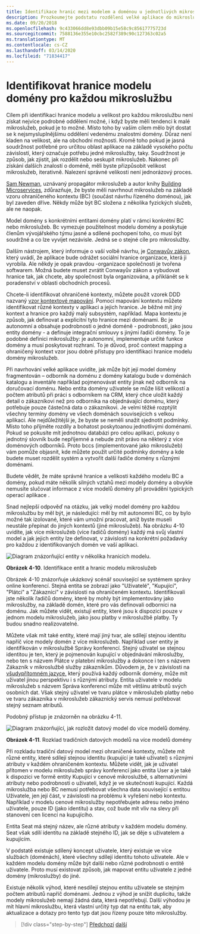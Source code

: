 ```yaml
---
title: Identifikace hranic mezi modelem a doménou u jednotlivých mikroslužeb
description: Prozkoumejte podstatu rozdělení velké aplikace do mikroslužeb k dosažení zvukové architektury.
ms.date: 09/20/2018
ms.openlocfilehash: 9c433066dd8e93dbb09b15e58c9c85617775723d
ms.sourcegitcommit: 7588136e355e10cbc2582f389c90c127363c02a5
ms.translationtype: MT
ms.contentlocale: cs-CZ
ms.lasthandoff: 03/14/2020
ms.locfileid: "71834417"
---
```

# <a name="identify-domain-model-boundaries-for-each-microservice"></a>Identifikovat hranice modelu domény pro každou mikroslužbu

Cílem při identifikaci hranice modelu a velikost pro každou mikroslužbu není získat nejvíce podrobné oddělení možné, i když byste měli tendenci k malé mikroslužeb, pokud je to možné. Místo toho by vaším cílem mělo být dostat se k nejsmysluplnějšímu oddělení vedenému znalostmi domény. Důraz není kladen na velikost, ale na obchodní možnosti. Kromě toho pokud je jasná soudržnost potřebné pro určitou oblast aplikace na základě vysokého počtu závislostí, který označuje potřebu jedné mikroslužby, taky. Soudržnost je způsob, jak zjistit, jak rozdělit nebo seskupit mikroslužeb. Nakonec při získání dalších znalostí o doméně, měli byste přizpůsobit velikost mikroslužeb, iterativně. Nalezení správné velikosti není jednorázový proces.

[Sam Newman](https://samnewman.io/), uznávaný propagátor mikroslužeb a autor knihy [Building Microservices](https://samnewman.io/books/building_microservices/), zdůrazňuje, že byste měli navrhnout mikroslužeb na základě vzoru ohraničeného kontextu (BC) (součást návrhu řízeného doménou), jak byl zaveden dříve. Někdy může být BC složena z několika fyzických služeb, ale ne naopak.

Model domény s konkrétními entitami domény platí v rámci konkrétní BC nebo mikroslužeb. Bc vymezuje použitelnost modelu domény a poskytuje členům vývojářského týmu jasné a sdílené pochopení toho, co musí být soudržné a co lze vyvíjet nezávisle. Jedná se o stejné cíle pro mikroslužby.

Dalším nástrojem, který informuje o vaší volbě návrhu, je [Conwayův zákon](https://en.wikipedia.org/wiki/Conway%27s_law), který uvádí, že aplikace bude odrážet sociální hranice organizace, která ji vyrobila. Ale někdy je opak pravdou -organizace společnosti je tvořena softwarem. Možná budete muset zvrátit Conwayův zákon a vybudovat hranice tak, jak chcete, aby společnost byla organizována, a přiklánět se k poradenství v oblasti obchodních procesů.

Chcete-li identifikovat ohraničené kontexty, můžete použít vzorek DDD nazvaný [vzor kontextové mapování](https://www.infoq.com/articles/ddd-contextmapping). Pomocí mapování kontextu můžete identifikovat různé kontexty v aplikaci a jejich hranice. Je běžné mít jiný kontext a hranice pro každý malý subsystém, například. Mapa kontextu je způsob, jak definovat a explicitní tyto hranice mezi doménami. Bc je autonomní a obsahuje podrobnosti o jedné doméně - podrobnosti, jako jsou entity domény - a definuje integrační smlouvy s jinými řadiči domény. To je podobné definici mikroslužby: je autonomní, implementuje určité funkce domény a musí poskytovat rozhraní. To je důvod, proč context mapping a ohraničený kontext vzor jsou dobré přístupy pro identifikaci hranice modelu domény mikroslužeb.

Při navrhování velké aplikace uvidíte, jak může být její model domény fragmentován – odborník na doménu z domény katalogu bude v doménách katalogu a inventáře například pojmenovávat entity jinak než odborník na doručovací doménu. Nebo entita domény uživatele se může lišit velikostí a počtem atributů při práci s odborníkem na CRM, který chce uložit každý detail o zákazníkovi než pro odborníka na objednávající doménu, který potřebuje pouze částečná data o zákazníkovi. Je velmi těžké rozptýlit všechny termíny domény ve všech doménách souvisejících s velkou aplikací. Ale nejdůležitější je, že byste se neměli snažit sjednotit podmínky. Místo toho přijměte rozdíly a bohatost poskytoanou jednotlivými doménami. Pokud se pokusíte mít jednotnou databázi pro celou aplikaci, pokusy o jednotný slovník bude nepříjemné a nebude znít právo na některý z více doménových odborníků. Proto bccs (implementované jako mikroslužeb) vám pomůže objasnit, kde můžete použít určité podmínky domény a kde budete muset rozdělit systém a vytvořit další řadiče domény s různými doménami.

Budete vědět, že máte správné hranice a velikosti každého modelu BC a domény, pokud máte několik silných vztahů mezi modely domény a obvykle nemusíte slučovat informace z více modelů domény při provádění typických operací aplikace .

Snad nejlepší odpověď na otázku, jak velký model domény pro každou mikroslužbu by měl být, je následující: měl by mít autonomní BC, co by bylo možné tak izolované, které vám umožní pracovat, aniž byste museli neustále přepínat do jiných kontextů (jiné mikroslužeb). Na obrázku 4-10 uvidíte, jak více mikroslužeb (více řadičů domény) každý má svůj vlastní model a jak jejich entity lze definovat, v závislosti na konkrétní požadavky pro každou z identifikovaných domén ve vaší aplikaci.

![Diagram znázorňující entity v několika hranicích modelu.](./media/identify-microservice-domain-model-boundaries/identify-entities-microservice-model-boundries.png)

**Obrázek 4-10**. Identifikace entit a hranic modelu mikroslužeb

Obrázek 4-10 znázorňuje ukázkový scénář související se systémem správy online konferencí. Stejná entita se zobrazí jako "Uživatelé", "Kupující", "Plátci" a "Zákazníci" v závislosti na ohraničeném kontextu. Identifikovali jste několik řadičů domény, které by mohly být implementovány jako mikroslužby, na základě domén, které pro vás definovali odborníci na doménu. Jak můžete vidět, existují entity, které jsou k dispozici pouze v jednom modelu mikroslužeb, jako jsou platby v mikroslužbě platby. Ty budou snadno realizovatelné.

Můžete však mít také entity, které mají jiný tvar, ale sdílejí stejnou identitu napříč více modely domén z více mikroslužeb. Například user entity je identifikován v mikroslužbě Správy konferencí. Stejný uživatel se stejnou identitou je ten, který je pojmenován kupující v objednávání mikroslužby, nebo ten s názvem Plátce v platební mikroslužby a dokonce i ten s názvem Zákazník v mikroslužbě služby zákazníkům. Důvodem je, že v závislosti na [všudypřítomném jazyce,](https://martinfowler.com/bliki/UbiquitousLanguage.html) který používá každý odborník domény, může mít uživatel jinou perspektivu i s různými atributy. Entita uživatele v modelu mikroslužeb s názvem Správa konferencí může mít většinu atributů svých osobních dat. Však stejný uživatel ve tvaru plátce v mikroslužeb platby nebo ve tvaru zákazníka v mikroslužeb zákaznický servis nemusí potřebovat stejný seznam atributů.

Podobný přístup je znázorněn na obrázku 4-11.

![Diagram znázorňující, jak rozložit datový model do více modelů domény.](./media/identify-microservice-domain-model-boundaries/decompose-traditional-data-models.png)

**Obrázek 4-11**. Rozklad tradičních datových modelů na více modelů domény

Při rozkladu tradiční datový model mezi ohraničené kontexty, můžete mít různé entity, které sdílejí stejnou identitu (kupující je také uživatel) s různými atributy v každém ohraničeném kontextu. Můžete vidět, jak je uživatel přítomen v modelu mikroslužeb správy konferencí jako entita User a je také k dispozici ve formě entity Kupující v cenové mikroslužbě, s alternativními atributy nebo podrobnosti o uživateli, když je ve skutečnosti kupující. Každá mikroslužba nebo BC nemusí potřebovat všechna data související s entitou Uživatele, jen její část, v závislosti na problému k vyřešení nebo kontextu. Například v modelu cenové mikroslužby nepotřebujete adresu nebo jméno uživatele, pouze ID (jako identitu) a stav, což bude mít vliv na slevy při stanovení cen licencí na kupujícího.

Entita Seat má stejný název, ale různé atributy v každém modelu domény. Seat však sdílí identitu na základě stejného ID, jak se děje s uživatelem a kupujícím.

V podstatě existuje sdílený koncept uživatele, který existuje ve více službách (doménách), které všechny sdílejí identitu tohoto uživatele. Ale v každém modelu domény může být další nebo různé podrobnosti o entitě uživatele. Proto musí existovat způsob, jak mapovat entitu uživatele z jedné domény (mikroslužby) do jiné.

Existuje několik výhod, které nesdílejí stejnou entitu uživatele se stejným počtem atributů napříč doménami. Jednou z výhod je snížit duplicitu, takže modely mikroslužeb nemají žádná data, která nepotřebují. Další výhodou je mít hlavní mikroslužbu, která vlastní určitý typ dat na entitu tak, aby aktualizace a dotazy pro tento typ dat jsou řízeny pouze této mikroslužby.

>[!div class="step-by-step"]
>[Předchozí](distributed-data-management.md)
>[další](direct-client-to-microservice-communication-versus-the-api-gateway-pattern.md)
